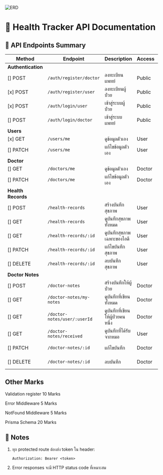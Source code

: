 ![ERD](./pic//prisma-erd.svg)

# 🏥 Health Tracker API Documentation

## 📑 API Endpoints Summary

| Method             | Endpoint                     | Description                       | Access | Score              |
| ------------------ | ---------------------------- | --------------------------------- | ------ | ------------------ |
| **Authentication** |                              |                                   |        |                    |
| [] POST           | `/auth/register/doctor`      | ลงทะเบียนแพทย์                    | Public | 10                 |
| [x] POST            | `/auth/register/user`        | ลงทะเบียนผู้ป่วย                  | Public | 10                 |
| [x] POST            | `/auth/login/user`           | เข้าสู่ระบบผู้ป่วย                | Public | 10                 |
| [] POST            | `/auth/login/doctor`         | เข้าสู่ระบบแพทย์                  | Public | 10                 |
| **Users**          |                              |                                   |        |
| [x] GET             | `/users/me`                  | ดูข้อมูลตัวเอง                    | User   | 10                 |
| [] PATCH           | `/users/me`                  | แก้ไขข้อมูลตัวเอง                 | User   | 5+2 (authenticate) |
| **Doctor**         |                              |                                   |        |
| [] GET             | `/doctors/me`                | ดูข้อมูลตัวเอง                    | Doctor | 10                 |
| [] PATCH           | `/doctors/me`                | แก้ไขข้อมูลตัวเอง                 | Doctor | 5+2 (authenticate) |
| **Health Records** |                              |                                   |        |
| [] POST            | `/health-records`            | สร้างบันทึกสุขภาพ                 | User   | 5+2 (authenticate) |
| [] GET             | `/health-records`            | ดูบันทึกสุขภาพทั้งหมด             | User   | 8+2 (authenticate) |
| [] GET             | `/health-records/:id`        | ดูบันทึกสุขภาพเฉพาะของไอดี        | User   | 8+2 (authenticate) |
| [] PATCH           | `/health-records/:id`        | แก้ไขบันทึกสุขภาพ                 | User   | 5+2 (authenticate) |
| [] DELETE          | `/health-records/:id`        | ลบบันทึกสุขภาพ                    | User   | 5+2 (authenticate) |
| **Doctor Notes**   |                              |                                   |        |
| [] POST            | `/doctor-notes`              | สร้างบันทึกให้ผู้ป่วย             | Doctor | 5+2 (authenticate) |
| [] GET             | `/doctor-notes/my-notes`     | ดูบันทึกที่เขียนทั้งหมด           | Doctor | 5+2 (authenticate) |
| [] GET             | `/doctor-notes/user/:userId` | ดูบันทึกที่เขียนให้ผู้ป่วยคนหนึ่ง | Doctor | 8+2 (authenticate) |
| [] GET             | `/doctor-notes/received`     | ดูบันทึกที่ได้รับจากหมอ           | User   | 5+2 (authenticate) |
| [] PATCH           | `/doctor-notes/:id`          | แก้ไขบันทึก                       | Doctor | 5+2 (authenticate) |
| [] DELETE          | `/doctor-notes/:id`          | ลบบันทึก                          | Doctor | 5+2 (authenticate) |

## Other Marks

Validation register 10 Marks

Error Middleware 5 Marks

NotFound Middleware 5 Marks

Prisma Schema 20 Marks

## 📝 Notes

1. ทุก protected route ต้องส่ง token ใน header:
   ```
   Authorization: Bearer <token>
   ```
2. Error responses จะมี HTTP status code ที่เหมาะสม
